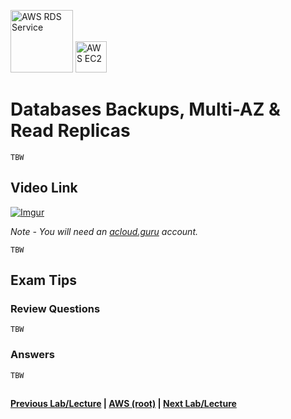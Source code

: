 <img src="https://i.imgur.com/ytVeZB4.png" height="100" title="AWS RDS Service" /> <img src="https://i.imgur.com/9awJmtb.png" height="50" title="AWS EC2" />  


Databases Backups, Multi-AZ & Read Replicas
======

    TBW

## Video Link

[![Imgur](https://i.imgur.com/hD15fea.png)](https://acloud.guru/course/aws-certified-solutions-architect-associate/learn/databases/abbd9cdd-d1b1-4ded-a726-df282da7f7df/watch)

*Note - You will need an [acloud.guru](acloud.guru) account.*


    TBW


## Exam Tips

### Review Questions

    TBW

### Answers

    TBW
  
## 

**[Previous Lab/Lecture](databases-rds-instance-lab.md) | [AWS (root)](../readme.adoc) | [Next Lab/Lecture](databases-rds-backups-replicas.md)**










